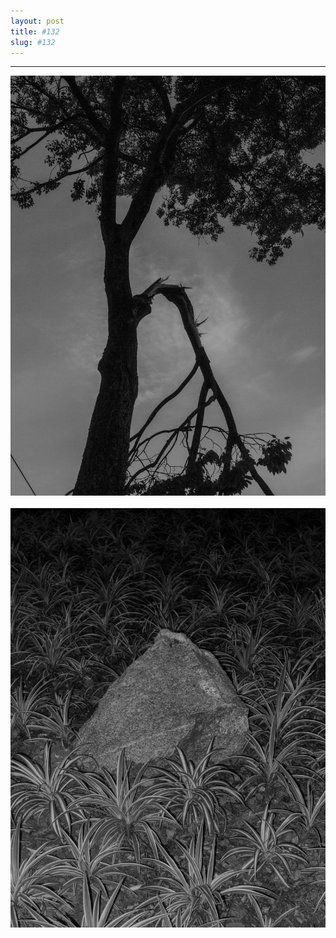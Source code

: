 ```yaml
---
layout: post
title: #132
slug: #132
---
```

---
<p class="description" style="text-align: center;">
<img src="/assets/danilo-luna-snapshots-93.jpg" />
  <br>
  <br>
  <img src="/assets/danilo-luna-snapshots-94.jpg" />
  <br>
  <br>
